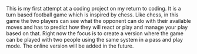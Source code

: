 This is my first attempt at a coding project on my return to coding. It is a turn based football game which is inspired by chess. Like chess, in this game the two players can see what the opponent can do with their available moves and has to predict how they will react or play and manage your play based on that.
Right now the focus is to create a version where the game can be played with two people using the same system in a pass and play mode. The online version will be added in the future.

